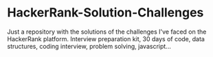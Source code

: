 # HackerRank-Solution-Challenges
Just a repository with the solutions of the challenges I've faced on the HackerRank platform. Interview preparation kit, 30 days of code, data structures, coding interview, problem solving, javascript...
